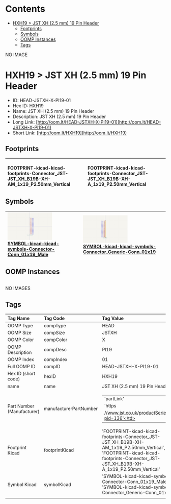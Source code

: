 



Contents
========

* [HXH19 > JST XH (2.5 mm) 19 Pin Header](#hxh19--jst-xh-25-mm-19-pin-header)
	* [Footprints](#footprints)
	* [Symbols](#symbols)
	* [OOMP Instances](#oomp-instances)
	* [Tags](#tags)
  
NO IMAGE  
# HXH19 > JST XH (2.5 mm) 19 Pin Header

- ID: HEAD-JSTXH-X-PI19-01
- Hex ID: HXH19
- Name: JST XH (2.5 mm) 19 Pin Header
- Description: JST XH (2.5 mm) 19 Pin Header
- Long Link: [http://oom.lt/HEAD-JSTXH-X-PI19-01](http://oom.lt/HEAD-JSTXH-X-PI19-01)
- Short Link: [http://oom.lt/HXH19](http://oom.lt/HXH19)

## Footprints
  

|![]()<br>FOOTPRINT-kicad-kicad-footprints-Connector_JST-JST_XH_B19B-XH-AM_1x19_P2.50mm_Vertical|![]()<br>FOOTPRINT-kicad-kicad-footprints-Connector_JST-JST_XH_B19B-XH-A_1x19_P2.50mm_Vertical||
| :--- | :--- | :--- |

## Symbols
  

|[![](https://raw.githubusercontent.com/oomlout/oomlout_OOMP_eda_V2/main/SYMBOL/kicad/kicad-symbols/Connector/Conn_01x19_Male/image_140.png)<br>SYMBOL-kicad-kicad-symbols-Connector-Conn_01x19_Male](https://github.com/oomlout/oomlout_OOMP_eda_V2/tree/main/SYMBOL/kicad/kicad-symbols/Connector/Conn_01x19_Male/)|[![](https://raw.githubusercontent.com/oomlout/oomlout_OOMP_eda_V2/main/SYMBOL/kicad/kicad-symbols/Connector_Generic/Conn_01x19/image_140.png)<br>SYMBOL-kicad-kicad-symbols-Connector_Generic-Conn_01x19](https://github.com/oomlout/oomlout_OOMP_eda_V2/tree/main/SYMBOL/kicad/kicad-symbols/Connector_Generic/Conn_01x19/)||
| :--- | :--- | :--- |

## OOMP Instances
  

||||
| :--- | :--- | :--- |
  
NO IMAGES  
## Tags
  

|Tag Name|Tag Code|Tag Value|
| :--- | :--- | :--- |
|OOMP Type|oompType|HEAD|
|OOMP Size|oompSize|JSTXH|
|OOMP Color|oompColor|X|
|OOMP Description|oompDesc|PI19|
|OOMP Index|oompIndex|01|
|Full OOMP ID|oompID|HEAD-JSTXH-X-PI19-01|
|Hex ID (short code)|hexID|HXH19|
|name|name|JST XH (2.5 mm) 19 Pin Header|
|Part Number (Manufacturer)|manufacturerPartNumber|<table><tr><td>'partLink'</td></tr><tr><td> 'https</td></tr><tr><td>//www.jst.co.uk/productSeries.php?pid=136'</td></tr></table>|
|Footprint Kicad|footprintKicad|'FOOTPRINT-kicad-kicad-footprints-Connector_JST-JST_XH_B19B-XH-AM_1x19_P2.50mm_Vertical', 'FOOTPRINT-kicad-kicad-footprints-Connector_JST-JST_XH_B19B-XH-A_1x19_P2.50mm_Vertical'|
|Symbol Kicad|symbolKicad|'SYMBOL-kicad-kicad-symbols-Connector-Conn_01x19_Male', 'SYMBOL-kicad-kicad-symbols-Connector_Generic-Conn_01x19'|
||||
